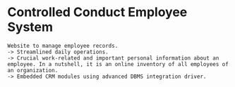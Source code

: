 # Controlled Conduct Employee System
    Website to manage employee records.
    -> Streamlined daily operations.
    -> Crucial work-related and important personal information about an employee. In a nutshell, it is an online inventory of all employees of an organization. 
    -> Embedded CRM modules using advanced DBMS integration driver.
